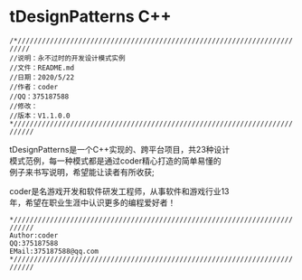 # tDesignPatterns C++ 

`/*/////////////////////////////////////////////////////////////////////////`  
`//说明：永不过时的开发设计模式实例`  
`//文件：README.md`  
`//日期：2020/5/22`  
`//作者：coder`  
`//QQ：375187588`  
`//修改：`  
`//版本：V1.1.0.0`  
`*///////////////////////////////////////////////////////////////////////////`  

tDesignPatterns是一个C++实现的、跨平台项目，共23种设计    
模式范例，每一种模式都是通过coder精心打造的简单易懂的  
例子来书写说明，希望能让读者有所收获;  

coder是名游戏开发和软件研发工程师，从事软件和游戏行业13  
年，希望在职业生涯中认识更多的编程爱好者！  

`*///////////////////////////////////////////////////////////////////////////`  
`Author:coder`  
`QQ:375187588`  
`EMail:375187588@qq.com`  
`*///////////////////////////////////////////////////////////////////////////`  
